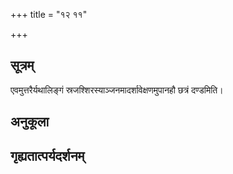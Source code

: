 +++
title = "१२ ११"

+++
## सूत्रम्
एवमुत्तरैर्यथालिङ्गं स्रजश्शिरस्याञ्जनमादर्शावेक्षणमुपानहौ छत्रं दण्डमिति।
## अनुकूला

## गृह्यतात्पर्यदर्शनम्


